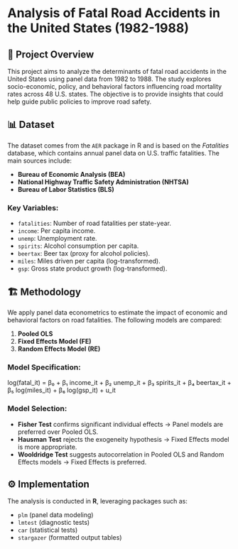 # Analysis of Fatal Road Accidents in the United States (1982-1988)

## 📌 Project Overview

This project aims to analyze the determinants of fatal road accidents in the United States using panel data from 1982 to 1988. The study explores socio-economic, policy, and behavioral factors influencing road mortality rates across 48 U.S. states. The objective is to provide insights that could help guide public policies to improve road safety.

## 📊 Dataset

The dataset comes from the `AER` package in R and is based on the *Fatalities* database, which contains annual panel data on U.S. traffic fatalities. The main sources include:

- **Bureau of Economic Analysis (BEA)**
- **National Highway Traffic Safety Administration (NHTSA)**
- **Bureau of Labor Statistics (BLS)**

### Key Variables:
- `fatalities`: Number of road fatalities per state-year.
- `income`: Per capita income.
- `unemp`: Unemployment rate.
- `spirits`: Alcohol consumption per capita.
- `beertax`: Beer tax (proxy for alcohol policies).
- `miles`: Miles driven per capita (log-transformed).
- `gsp`: Gross state product growth (log-transformed).

## 🏗 Methodology

We apply panel data econometrics to estimate the impact of economic and behavioral factors on road fatalities. The following models are compared:

1. **Pooled OLS**  
2. **Fixed Effects Model (FE)**  
3. **Random Effects Model (RE)**  

### Model Specification:

log(fatal_it) = β₀ + β₁ income_it + β₂ unemp_it + β₃ spirits_it + β₄ beertax_it + β₅ log(miles_it) + β₆ log(gsp_it) + u_it

### Model Selection:

- **Fisher Test** confirms significant individual effects → Panel models are preferred over Pooled OLS.
- **Hausman Test** rejects the exogeneity hypothesis → Fixed Effects model is more appropriate.
- **Wooldridge Test** suggests autocorrelation in Pooled OLS and Random Effects models → Fixed Effects is preferred.

## ⚙️ Implementation

The analysis is conducted in **R**, leveraging packages such as:
- `plm` (panel data modeling)
- `lmtest` (diagnostic tests)
- `car` (statistical tests)
- `stargazer` (formatted output tables)


